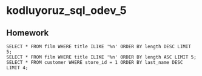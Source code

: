 # kodluyoruz_sql_odev_5

## Homework
```
SELECT * FROM film WHERE title ILIKE '%n' ORDER BY length DESC LIMIT 5;  
SELECT * FROM film WHERE title ILIKE '%n' ORDER BY length ASC LIMIT 5;  
SELECT * FROM customer WHERE store_id = 1 ORDER BY last_name DESC LIMIT 4;  
```
